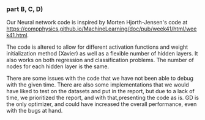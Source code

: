 ### part B, C, D) ####

Our Neural network code is inspired by Morten Hjorth-Jensen's code at https://compphysics.github.io/MachineLearning/doc/pub/week41/html/week41.html.

The code is altered to allow for different activation functions and weight initialization method (Xavier) as well as a flexible number of hidden layers.
It also works on both regression and classification problems.
The number of nodes for each hidden layer is the same.

There are some issues with the code that we have not been able to debug with the given time. There are also some implementations that we would have liked to test on the datasets and put in the report, but due to a lack of time, we prioritized the report, and with that,presenting the code as is. GD is the only optimizer, and could have increased the overall performance, even with the bugs at hand.  
